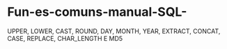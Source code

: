 # Fun-es-comuns-manual-SQL-
UPPER, LOWER, CAST, ROUND, DAY, MONTH, YEAR, EXTRACT, CONCAT, CASE, REPLACE, CHAR_LENGTH E MD5
